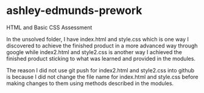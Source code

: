 # ashley-edmunds-prework
HTML and Basic CSS Assessment

In the unsolved folder, I have index.html and style.css which is one way I discovered to achieve the finished product in a more advanced way through google while index2.html and style2.css is another way I achieved the finished product sticking to what was learned and provided in the modules. 

The reason I did not use git push for index2.html and style2.css into github is because I did not change the file name for index.html and style.css before making changes to them using methods described in the modules.
